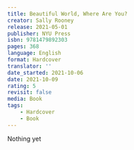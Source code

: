 ```yaml
---
title: Beautiful World, Where Are You?
creator: Sally Rooney
release: 2021-05-01
publisher: NYU Press
isbn: 9781479892303
pages: 368
language: English
format: Hardcover
translator: ''
date_started: 2021-10-06
date: 2021-10-09
rating: 5
revisit: false
media: Book
tags:
    - Hardcover
    - Book
---
```


Nothing yet
